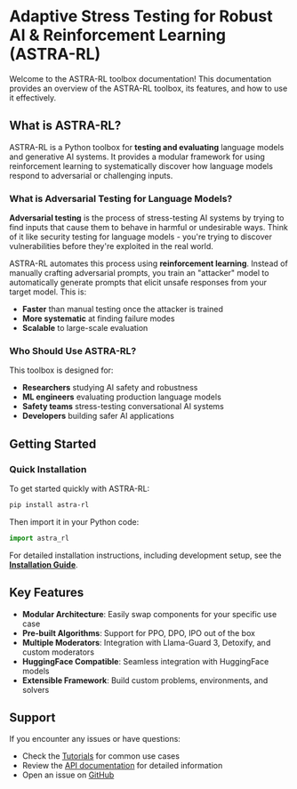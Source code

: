 # Adaptive Stress Testing for Robust AI & Reinforcement Learning (ASTRA-RL)

Welcome to the ASTRA-RL toolbox documentation! This documentation provides an overview of the ASTRA-RL toolbox, its features, and how to use it effectively.

## What is ASTRA-RL?

ASTRA-RL is a Python toolbox for **testing and evaluating** language models and generative AI systems. It provides a modular framework for using reinforcement learning to systematically discover how language models respond to adversarial or challenging inputs.

### What is Adversarial Testing for Language Models?

**Adversarial testing** is the process of stress-testing AI systems by trying to find inputs that cause them to behave in harmful or undesirable ways. Think of it like security testing for language models - you're trying to discover vulnerabilities before they're exploited in the real world.

ASTRA-RL automates this process using **reinforcement learning**. Instead of manually crafting adversarial prompts, you train an "attacker" model to automatically generate prompts that elicit unsafe responses from your target model. This is:

- **Faster** than manual testing once the attacker is trained
- **More systematic** at finding failure modes
- **Scalable** to large-scale evaluation

### Who Should Use ASTRA-RL?

This toolbox is designed for:

- **Researchers** studying AI safety and robustness
- **ML engineers** evaluating production language models
- **Safety teams** stress-testing conversational AI systems
- **Developers** building safer AI applications

## Getting Started

### Quick Installation

To get started quickly with ASTRA-RL:

```bash
pip install astra-rl
```

Then import it in your Python code:

```python
import astra_rl
```

For detailed installation instructions, including development setup, see the **[Installation Guide](installation.md)**.

## Key Features

- **Modular Architecture**: Easily swap components for your specific use case
- **Pre-built Algorithms**: Support for PPO, DPO, IPO out of the box
- **Multiple Moderators**: Integration with Llama-Guard 3, Detoxify, and custom moderators
- **HuggingFace Compatible**: Seamless integration with HuggingFace models
- **Extensible Framework**: Build custom problems, environments, and solvers

## Support

If you encounter any issues or have questions:

- Check the [Tutorials](tutorials/index.md) for common use cases
- Review the [API documentation](api/index.md) for detailed information
- Open an issue on [GitHub](https://github.com/sisl/astra-rl/issues)

